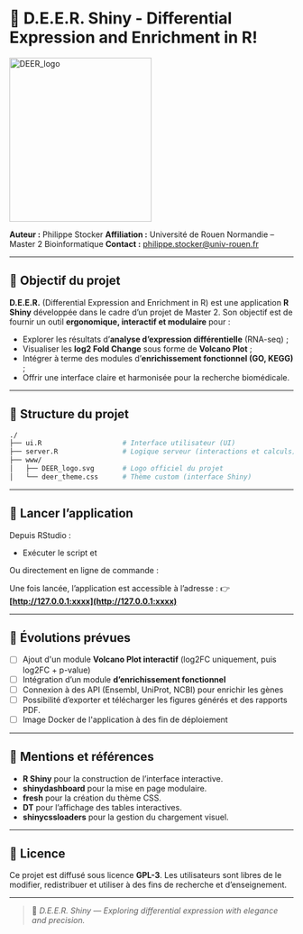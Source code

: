 # 🦌 D.E.E.R. Shiny - Differential Expression and Enrichment in R!
<img width="252" height="291" alt="DEER_logo" src="https://github.com/user-attachments/assets/97369f9f-cfd8-474b-9175-f689d622aabd" />


**Auteur :** Philippe Stocker
**Affiliation :** Université de Rouen Normandie – Master 2 Bioinformatique
**Contact :** [philippe.stocker@univ-rouen.fr](mailto:philippe.stocker@univ-rouen.fr)

---

## 🎯 Objectif du projet

**D.E.E.R.** (Differential Expression and Enrichment in R) est une application **R Shiny** développée dans le cadre d’un projet de Master 2.
Son objectif est de fournir un outil **ergonomique, interactif et modulaire** pour :

* Explorer les résultats d’**analyse d’expression différentielle** (RNA-seq) ;
* Visualiser les **log2 Fold Change** sous forme de **Volcano Plot** ;
* Intégrer à terme des modules d’**enrichissement fonctionnel (GO, KEGG)** ;
* Offrir une interface claire et harmonisée pour la recherche biomédicale.

---

## 📂 Structure du projet

```bash
./
├── ui.R                    # Interface utilisateur (UI)
├── server.R                # Logique serveur (interactions et calculs)
├── www/
│   ├── DEER_logo.svg       # Logo officiel du projet
│   └── deer_theme.css      # Thème custom (interface Shiny)
```

---

## 🚀 Lancer l’application

Depuis RStudio :

- Exécuter le script et 

Ou directement en ligne de commande :

Une fois lancée, l’application est accessible à l’adresse :
👉 **[http://127.0.0.1:xxxx](http://127.0.0.1:xxxx)**

---

## 🔮 Évolutions prévues

* [ ] Ajout d'un module **Volcano Plot interactif** (log2FC uniquement, puis log2FC + p-value)
* [ ] Intégration d’un module **d’enrichissement fonctionnel**
* [ ] Connexion à des API (Ensembl, UniProt, NCBI) pour enrichir les gènes
* [ ] Possibilité d’exporter et télécharger les figures générés et des rapports PDF.
* [ ] Image Docker de l'application à des fin de déploiement

---

## 🧠 Mentions et références

* **R Shiny** pour la construction de l’interface interactive.
* **shinydashboard** pour la mise en page modulaire.
* **fresh** pour la création du thème CSS.
* **DT** pour l’affichage des tables interactives.
* **shinycssloaders** pour la gestion du chargement visuel.

---

## 🧩 Licence

Ce projet est diffusé sous licence **GPL-3**.
Les utilisateurs sont libres de le modifier, redistribuer et utiliser à des fins de recherche et d’enseignement.

---

> 🦌 *D.E.E.R. Shiny — Exploring differential expression with elegance and precision.*
